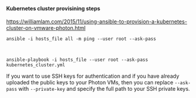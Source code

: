#### Kubernetes cluster provisining steps

https://williamlam.com/2015/11/using-ansible-to-provision-a-kubernetes-cluster-on-vmware-photon.html


    ansible -i hosts_file all -m ping --user root --ask-pass



    ansible-playbook -i hosts_file --user root --ask-pass kubernetes_cluster.yml
    
    
If you want to use SSH keys for authentication and if you have already uploaded the public keys to your Photon VMs, then you can replace ```--ask-pass``` with ```--private-key``` and specify the full path to your SSH private keys.
